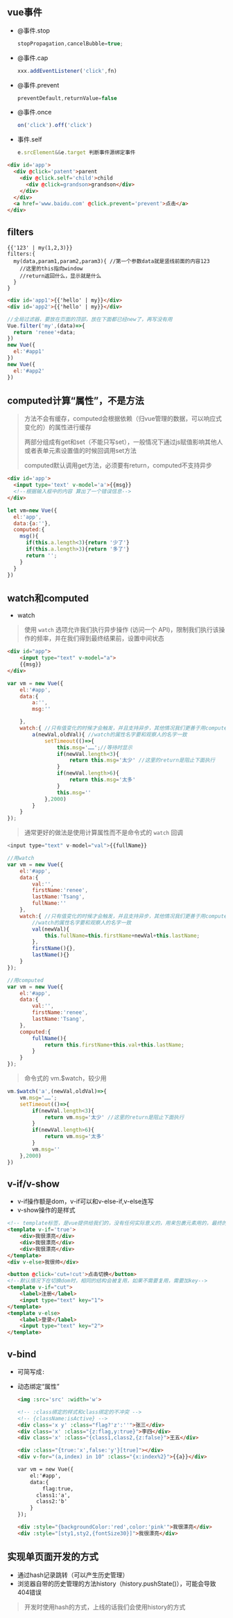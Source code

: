 ## vue事件

* @事件.stop

  ```javascript
  stopPropagation,cancelBubble=true;
  ```

* @事件.cap

  ```javascript
  xxx.addEventListener('click',fn)
  ```

* @事件.prevent

  ```javascript
  preventDefault,returnValue=false
  ```

* @事件.once

  ```javascript
  on('click').off('click')
  ```

* 事件.self

  ```javascript
  e.srcElement&&e.target 判断事件源绑定事件
  ```

```html
<div id='app'>
  <div @click='patent'>parent
    <div @click.self='child'>child
      <div @click=grandson>grandson</div>
    </div>
  </div>
  <a href='www.baidu.com' @click.prevent='prevent'>点击</a>
</div>
```

## filters

```
{{'123' | my(1,2,3)}}
filters:{
  my(data,param1,param2,param3){ //第一个参数data就是竖线前面的内容123
	//这里的this指向window
	//return返回什么，显示就是什么
  }
}
```

```html
<div id='app1'>{{'hello' | my}}</div> 
<div id='app2'>{{'hello' | my}}</div>
```

```javascript
//全局过滤器，要放在页面的顶部，放在下面都已经new了，再写没有用
Vue.filter('my',(data)=>{
  return 'renee'+data;
})
new Vue({
  el:'#app1'
})
new Vue({
  el:'#app2'
})
```

## computed计算“属性”，不是方法

> 方法不会有缓存，computed会根据依赖（归vue管理的数据，可以响应式变化的）的属性进行缓存
>
> 两部分组成有get和set（不能只写set），一般情况下通过js赋值影响其他人或者表单元素设置值的时候回调用set方法
>
> computed默认调用get方法，必须要有return，computed不支持异步

```html
<div id='app'>
  <input type='text' v-model='a'>{{msg}}
  <!--根据输入框中的内容 算出了一个错误信息-->
</div>
```

```javascript
let vm=new Vue({
  el:'app',
  data:{a:''},
  computed:{
    msg(){
      if(this.a.length<3){return '少了'}
      if(this.a.length>3){return '多了'}
      return '';
    }
  }
})
```

## watch和computed

* watch

> 使用 `watch` 选项允许我们执行异步操作 (访问一个 API)，限制我们执行该操作的频率，并在我们得到最终结果前，设置中间状态

```html
<div id="app">
    <input type="text" v-model="a">
    {{msg}}
</div>
```

```javascript
var vm = new Vue({
    el:'#app',
    data:{
        a:'',
        msg:''

    },
    watch:{ //只有值变化的时候才会触发，并且支持异步，其他情况我们更善于用computed
        a(newVal,oldVal){ //watch的属性名字要和观察人的名字一致
            setTimeout(()=>{
                this.msg='……';//等待时显示
                if(newVal.length<3){
                    return this.msg='太少' //这里的return是阻止下面执行
                }
                if(newVal.length>6){
                    return this.msg='太多'
                }
                this.msg=''
            },2000)
        }
    }
});
```

> 通常更好的做法是使用计算属性而不是命令式的 `watch` 回调

```javascript
<input type="text" v-model="val">{{fullName}}

//用watch
var vm = new Vue({
    el:'#app',
    data:{
        val:'',
        firstName:'renee',
        lastName:'Tsang',
        fullName:''
    },
    watch:{ //只有值变化的时候才会触发，并且支持异步，其他情况我们更善于用computed
        //watch的属性名字要和观察人的名字一致
        val(newVal){
        	this.fullName=this.firstName+newVal+this.lastName;
        },
        firstName(){},
        lastName(){}
    }
});

//用computed
var vm = new Vue({
    el:'#app',
    data:{
        val:'',
        firstName:'renee',
        lastName:'Tsang',
    },
    computed:{
        fullName(){
            return this.firstName+this.val+this.lastName;
        }
    }
});
```

> 命令式的 vm.$watch，较少用

```javascript
vm.$watch('a',(newVal,oldVal)=>{
    vm.msg='……';
    setTimeout(()=>{
        if(newVal.length<3){
            return vm.msg='太少' //这里的return是阻止下面执行
        }
        if(newVal.length>6){
            return vm.msg='太多'
        }
        vm.msg=''
    },2000)
})
```

## v-if/v-show

- v-if操作额是dom，v-if可以和v-else-if,v-else连写
- v-show操作的是样式

```html
<!-- template标签，是vue提供给我们的，没有任何实际意义的，用来包裹元素用的，最终的渲染结果将不包含 <template> 元素。v-show不支持template -->
<template v-if='true'>
	<div>我很漂亮</div>
    <div>我很漂亮</div>
	<div>我很漂亮</div>    
</template>
<div v-else>我很帅</div>
```

```html
<button @click='cut=!cut'>点击切换</button>
<!--默认情况下在切换dom时，相同的结构会被复用，如果不需要复用，需要加key-->
<template v-if="cut">
    <label>注册</label>
    <input type="text" key="1">
</template>
<template v-else>
    <label>登录</label>
    <input type="text" key="2">
</template>
```

## v-bind 

- 可简写成`:`

- 动态绑定“属性”

  ```html
  <img :src='src' :width='w'>

  <!-- :class绑定的样式和class绑定的不冲突 -->
  <!-- {className:isActive} -->
  <div class='x y' :class="flag?'z':''">张三</div>
  <div class='x' :class="{z:flag,y:true}">李四</div>
  <div class='x' :class="{class1,class2,{z:false}">王五</div>

  <div :class="{true:'x',false:'y'}[true]"></div>
  <div v-for="(a,index) in 10" :class="{x:index%2}">{{a}}</div>

  var vm = new Vue({
      el:'#app',
      data:{
          flag:true,
  		class1:'a',
  		class2:'b'
      }
  });
  ```

  ```html
  <div :style="{backgroundColor:'red',color:'pink'">我很漂亮</div>
  <div :style="[sty1,sty2,{fontSize30}]">我很漂亮</div>
  ```

## 实现单页面开发的方式

- 通过hash记录跳转（可以产生历史管理）
- 浏览器自带的历史管理的方法history（history.pushState()），可能会导致404错误

> 开发时使用hash的方式，上线的话我们会使用history的方式